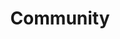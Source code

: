 ---
title: Community
description: All the community information for CUE Project   
weight: 100
draft: false
---